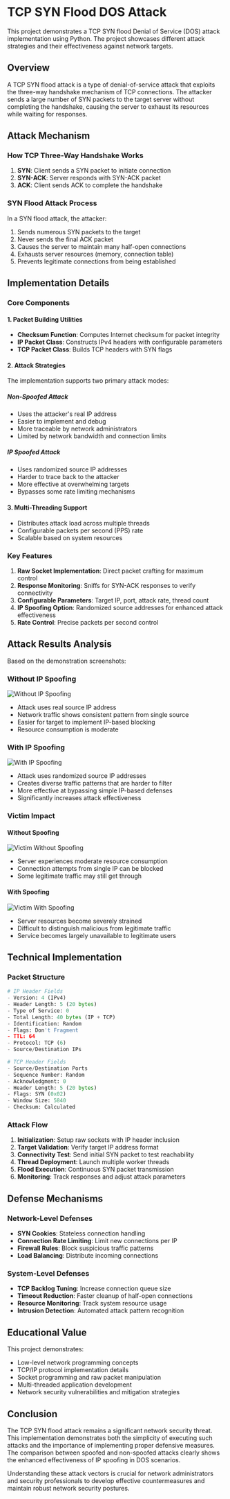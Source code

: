 # TCP SYN Flood DOS Attack

This project demonstrates a TCP SYN flood Denial of Service (DOS) attack implementation using Python. The project showcases different attack strategies and their effectiveness against network targets.

## Overview

A TCP SYN flood attack is a type of denial-of-service attack that exploits the three-way handshake mechanism of TCP connections. The attacker sends a large number of SYN packets to the target server without completing the handshake, causing the server to exhaust its resources while waiting for responses.

## Attack Mechanism

### How TCP Three-Way Handshake Works

1. **SYN**: Client sends a SYN packet to initiate connection
2. **SYN-ACK**: Server responds with SYN-ACK packet
3. **ACK**: Client sends ACK to complete the handshake

### SYN Flood Attack Process

In a SYN flood attack, the attacker:
1. Sends numerous SYN packets to the target
2. Never sends the final ACK packet
3. Causes the server to maintain many half-open connections
4. Exhausts server resources (memory, connection table)
5. Prevents legitimate connections from being established

## Implementation Details

### Core Components

#### 1. Packet Building Utilities
- **Checksum Function**: Computes Internet checksum for packet integrity
- **IP Packet Class**: Constructs IPv4 headers with configurable parameters
- **TCP Packet Class**: Builds TCP headers with SYN flags

#### 2. Attack Strategies

The implementation supports two primary attack modes:

##### Non-Spoofed Attack
- Uses the attacker's real IP address
- Easier to implement and debug
- More traceable by network administrators
- Limited by network bandwidth and connection limits

##### IP Spoofed Attack
- Uses randomized source IP addresses
- Harder to trace back to the attacker
- More effective at overwhelming targets
- Bypasses some rate limiting mechanisms

#### 3. Multi-Threading Support
- Distributes attack load across multiple threads
- Configurable packets per second (PPS) rate
- Scalable based on system resources

### Key Features

1. **Raw Socket Implementation**: Direct packet crafting for maximum control
2. **Response Monitoring**: Sniffs for SYN-ACK responses to verify connectivity
3. **Configurable Parameters**: Target IP, port, attack rate, thread count
4. **IP Spoofing Option**: Randomized source addresses for enhanced attack effectiveness
5. **Rate Control**: Precise packets per second control

## Attack Results Analysis

Based on the demonstration screenshots:

### Without IP Spoofing
![Without IP Spoofing](images/attacker_nospoof.jpg) 
- Attack uses real source IP address
- Network traffic shows consistent pattern from single source
- Easier for target to implement IP-based blocking
- Resource consumption is moderate

### With IP Spoofing 
![With IP Spoofing](images/attacker_spoof.jpg)
- Attack uses randomized source IP addresses
- Creates diverse traffic patterns that are harder to filter
- More effective at bypassing simple IP-based defenses
- Significantly increases attack effectiveness

### Victim Impact

#### Without Spoofing 
![Victim Without Spoofing](images/victim_ss_no_spoof.png) 
- Server experiences moderate resource consumption
- Connection attempts from single IP can be blocked
- Some legitimate traffic may still get through

#### With Spoofing
![Victim With Spoofing](images/victim_ss_spoof.png)
- Server resources become severely strained
- Difficult to distinguish malicious from legitimate traffic
- Service becomes largely unavailable to legitimate users

## Technical Implementation

### Packet Structure

```python
# IP Header Fields
- Version: 4 (IPv4)
- Header Length: 5 (20 bytes)
- Type of Service: 0
- Total Length: 40 bytes (IP + TCP)
- Identification: Random
- Flags: Don't Fragment
- TTL: 64
- Protocol: TCP (6)
- Source/Destination IPs

# TCP Header Fields
- Source/Destination Ports
- Sequence Number: Random
- Acknowledgment: 0
- Header Length: 5 (20 bytes)
- Flags: SYN (0x02)
- Window Size: 5840
- Checksum: Calculated
```

### Attack Flow

1. **Initialization**: Setup raw sockets with IP header inclusion
2. **Target Validation**: Verify target IP address format
3. **Connectivity Test**: Send initial SYN packet to test reachability
4. **Thread Deployment**: Launch multiple worker threads
5. **Flood Execution**: Continuous SYN packet transmission
6. **Monitoring**: Track responses and adjust attack parameters

## Defense Mechanisms

### Network-Level Defenses
- **SYN Cookies**: Stateless connection handling
- **Connection Rate Limiting**: Limit new connections per IP
- **Firewall Rules**: Block suspicious traffic patterns
- **Load Balancing**: Distribute incoming connections

### System-Level Defenses
- **TCP Backlog Tuning**: Increase connection queue size
- **Timeout Reduction**: Faster cleanup of half-open connections
- **Resource Monitoring**: Track system resource usage
- **Intrusion Detection**: Automated attack pattern recognition

## Educational Value

This project demonstrates:
- Low-level network programming concepts
- TCP/IP protocol implementation details
- Socket programming and raw packet manipulation
- Multi-threaded application development
- Network security vulnerabilities and mitigation strategies


## Conclusion

The TCP SYN flood attack remains a significant network security threat. This implementation demonstrates both the simplicity of executing such attacks and the importance of implementing proper defensive measures. The comparison between spoofed and non-spoofed attacks clearly shows the enhanced effectiveness of IP spoofing in DOS scenarios.

Understanding these attack vectors is crucial for network administrators and security professionals to develop effective countermeasures and maintain robust network security postures.
